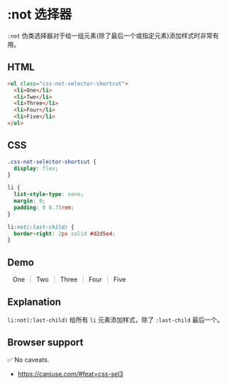 # :not 选择器

`:not` 伪类选择器对于给一组元素(除了最后一个或指定元素)添加样式时非常有用。

## HTML

```html
<ul class="css-not-selector-shortcut">
  <li>One</li>
  <li>Two</li>
  <li>Three</li>
  <li>Four</li>
  <li>Five</li>
</ul>
```

## CSS

```css
.css-not-selector-shortcut {
  display: flex;
}

li {
  list-style-type: none;
  margin: 0;
  padding: 0 0.75rem;
}

li:not(:last-child) {
  border-right: 2px solid #d2d5e4;
}
```

## Demo

<div class="snippet-demo">
  <ul class="snippet-demo__css-not-selector-shortcut">
    <li>One</li>
    <li>Two</li>
    <li>Three</li>
    <li>Four</li>
    <li>Five</li>
  </ul>
</div>

<style>
.snippet-demo__css-not-selector-shortcut {
  display: flex;
  padding: 0;
}

.snippet-demo__css-not-selector-shortcut li {
  list-style-type: none;
  margin: 0;
  padding: 0 0.75rem;
}

.snippet-demo__css-not-selector-shortcut li:not(:last-child) {
  border-right: 2px solid #d2d5e4
}
</style>

## Explanation

`li:not(:last-child)` 给所有 `li` 元素添加样式，除了 `:last-child` 最后一个。

## Browser support

<span class="snippet__support-note">✅ No caveats.</span>

- https://caniuse.com/#feat=css-sel3

<!-- tags: visual -->
